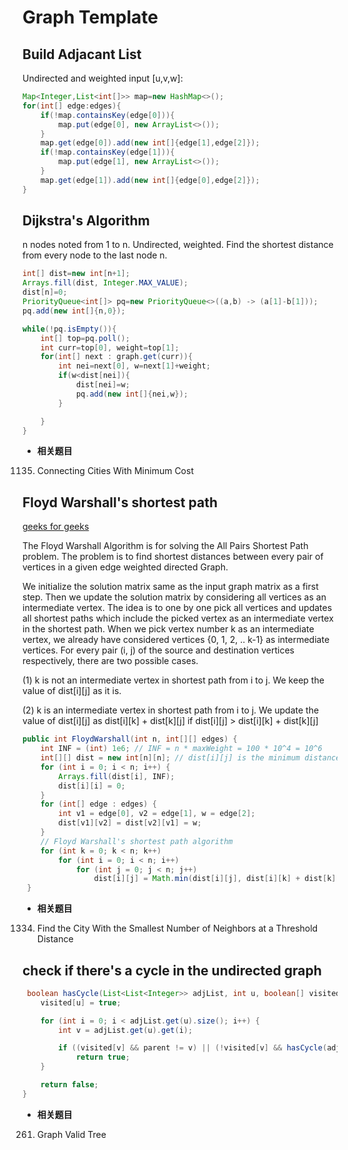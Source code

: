 # Graph Template

## Build Adjacant List

Undirected and weighted input [u,v,w]:

```java
Map<Integer,List<int[]>> map=new HashMap<>();
for(int[] edge:edges){
    if(!map.containsKey(edge[0])){
        map.put(edge[0], new ArrayList<>());
    }
    map.get(edge[0]).add(new int[]{edge[1],edge[2]});
    if(!map.containsKey(edge[1])){
        map.put(edge[1], new ArrayList<>());
    }
    map.get(edge[1]).add(new int[]{edge[0],edge[2]});
}
```

## Dijkstra's Algorithm
n nodes noted from 1 to n. Undirected, weighted. Find the shortest distance from every node to the last node n.

```java
int[] dist=new int[n+1];
Arrays.fill(dist, Integer.MAX_VALUE);
dist[n]=0;
PriorityQueue<int[]> pq=new PriorityQueue<>((a,b) -> (a[1]-b[1]));
pq.add(new int[]{n,0});

while(!pq.isEmpty()){
    int[] top=pq.poll();
    int curr=top[0], weight=top[1];
    for(int[] next : graph.get(curr)){
        int nei=next[0], w=next[1]+weight;
        if(w<dist[nei]){
            dist[nei]=w;
            pq.add(new int[]{nei,w});
        }

    }
}
```
- **相关题目**
1135. Connecting Cities With Minimum Cost

## Floyd Warshall's shortest path
[geeks for geeks](https://www.geeksforgeeks.org/floyd-warshall-algorithm-dp-16/) 

The Floyd Warshall Algorithm is for solving the All Pairs Shortest Path problem. The problem is to find shortest distances between every pair of vertices in a given edge weighted directed Graph.

We initialize the solution matrix same as the input graph matrix as a first step. Then we update the solution matrix by considering all vertices as an intermediate vertex. The idea is to one by one pick all vertices and updates all shortest paths which include the picked vertex as an intermediate vertex in the shortest path. When we pick vertex number k as an intermediate vertex, we already have considered vertices {0, 1, 2, .. k-1} as intermediate vertices. For every pair (i, j) of the source and destination vertices respectively, there are two possible cases. 

(1) k is not an intermediate vertex in shortest path from i to j. We keep the value of dist[i][j] as it is. 

(2) k is an intermediate vertex in shortest path from i to j. We update the value of dist[i][j] as dist[i][k] + dist[k][j] if dist[i][j] > dist[i][k] + dist[k][j]

```java
public int FloydWarshall(int n, int[][] edges) {
    int INF = (int) 1e6; // INF = n * maxWeight = 100 * 10^4 = 10^6
    int[][] dist = new int[n][n]; // dist[i][j] is the minimum distance from i to j
    for (int i = 0; i < n; i++) {
        Arrays.fill(dist[i], INF);
        dist[i][i] = 0;
    }
    for (int[] edge : edges) {
        int v1 = edge[0], v2 = edge[1], w = edge[2];
        dist[v1][v2] = dist[v2][v1] = w;
    }
    // Floyd Warshall's shortest path algorithm
    for (int k = 0; k < n; k++)
        for (int i = 0; i < n; i++)
            for (int j = 0; j < n; j++)
                dist[i][j] = Math.min(dist[i][j], dist[i][k] + dist[k][j]);
 }
 ```
- **相关题目**
1334. Find the City With the Smallest Number of Neighbors at a Threshold Distance

## check if there's a cycle in the undirected graph

```java
 boolean hasCycle(List<List<Integer>> adjList, int u, boolean[] visited, int parent) {
    visited[u] = true;

    for (int i = 0; i < adjList.get(u).size(); i++) {
        int v = adjList.get(u).get(i);

        if ((visited[v] && parent != v) || (!visited[v] && hasCycle(adjList, v, visited, u)))
            return true;
    }

    return false;
}
```
- **相关题目**
261. Graph Valid Tree
